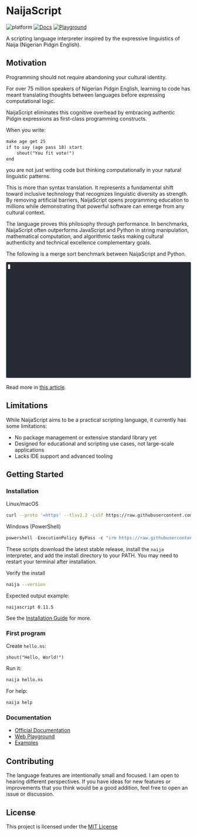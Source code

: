 # NaijaScript

![platform](https://img.shields.io/badge/platform-linux%20%7C%20macOS%20%7C%20windows-lightgrey)
[![Docs](https://img.shields.io/badge/docs-blue.svg?style=flat&logo=bookstack&logoColor=white)](https://xosnrdev.github.io/naijascript/)
[![Playground](https://img.shields.io/badge/playground-online-brightgreen?logo=google-chrome&logoColor=white)](https://naijascript-playground.pages.dev)

A scripting language interpreter inspired by the expressive linguistics of Naija (Nigerian Pidgin English).

## Motivation

Programming should not require abandoning your cultural identity.

For over 75 million speakers of Nigerian Pidgin English, learning to code has meant translating thoughts between languages before expressing computational logic.

NaijaScript eliminates this cognitive overhead by embracing authentic Pidgin expressions as first-class programming constructs.

When you write:

```naijascript
make age get 25
if to say (age pass 18) start
    shout("You fit vote!")
end
```

you are not just writing code but thinking computationally in your natural linguistic patterns.

This is more than syntax translation. It represents a fundamental shift toward inclusive technology that recognizes linguistic diversity as strength. By removing artificial barriers, NaijaScript opens programming education to millions while demonstrating that powerful software can emerge from any cultural context.

The language proves this philosophy through performance. In benchmarks, NaijaScript often outperforms JavaScript and Python in string manipulation, mathematical computation, and algorithmic tasks making cultural authenticity and technical excellence complementary goals.

The following is a merge sort benchmark between NaijaScript and Python.

![merge sort benchmark gif](./docs/merge_sort_benchmark.gif)

Read more in [this article](https://hackmd.io/sIhWJ4QeSAGiaE3D-xiieg).

## Limitations

While NaijaScript aims to be a practical scripting language, it currently has some limitations:

- No package management or extensive standard library yet
- Designed for educational and scripting use cases, not large-scale applications
- Lacks IDE support and advanced tooling

## Getting Started

### Installation

Linux/macOS

```bash
curl --proto '=https' --tlsv1.2 -LsSf https://raw.githubusercontent.com/xosnrdev/naijascript/master/scripts/install.sh | sh
```

Windows (PowerShell)

```powershell
powershell -ExecutionPolicy ByPass -c "irm https://raw.githubusercontent.com/xosnrdev/naijascript/master/scripts/install.ps1 | iex"
```

These scripts download the latest stable release, install the `naija` interpreter, and add the install directory to your PATH. You may need to restart your terminal after installation.

Verify the install

```bash
naija --version
```

Expected output example:

```text
naijascript 0.11.5
```

See the [Installation Guide](./INSTALL.md) for more.

### First program

Create `hello.ns`:

```naijascript
shout("Hello, World!")
```

Run it:

```bash
naija hello.ns
```

For help:

```bash
naija help
```

### Documentation

- [Official Documentation](https://xosnrdev.github.io/naijascript/)
- [Web Playground](https://naijascript-playground.pages.dev)
- [Examples](./examples/)

## Contributing

The language features are intentionally small and focused. I am open to hearing different perspectives. If you have ideas for new features or improvements that you think would be a good addition, feel free to open an issue or discussion.

## License

This project is licensed under the [MIT License](./LICENSE)
